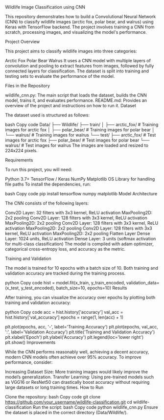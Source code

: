 Wildlife Image Classification using CNN

This repository demonstrates how to build a Convolutional Neural Network (CNN) to classify wildlife images (arctic fox, polar bear, and walrus) using Keras with TensorFlow backend. The project involves training a CNN from scratch, processing images, and visualizing the model's performance.

Project Overview

This project aims to classify wildlife images into three categories:

Arctic Fox
Polar Bear
Walrus
It uses a CNN model with multiple layers of convolution and pooling to extract features from images, followed by fully connected layers for classification. The dataset is split into training and testing sets to evaluate the performance of the model.

Files in the Repository

wildlife_cnn.py: The main script that loads the dataset, builds the CNN model, trains it, and evaluates performance.
README.md: Provides an overview of the project and instructions on how to run it.
Dataset

The dataset used is structured as follows:

bash
Copy code
Data/
├── Wildlife/
    ├── train/
    │   ├── arctic_fox/    # Training images for arctic fox
    │   ├── polar_bear/    # Training images for polar bear
    │   └── walrus/        # Training images for walrus
    └── test/
        ├── arctic_fox/    # Test images for arctic fox
        ├── polar_bear/    # Test images for polar bear
        └── walrus/        # Test images for walrus
The images are loaded and resized to 224x224 pixels.

Requirements

To run this project, you will need:

Python 3.7+
TensorFlow / Keras
NumPy
Matplotlib
OS Library for handling file paths
To install the dependencies, run:

bash
Copy code
pip install tensorflow numpy matplotlib
Model Architecture

The CNN consists of the following layers:

Conv2D Layer: 32 filters with 3x3 kernel, ReLU activation
MaxPooling2D: 2x2 pooling
Conv2D Layer: 128 filters with 3x3 kernel, ReLU activation
MaxPooling2D: 2x2 pooling
Conv2D Layer: 128 filters with 3x3 kernel, ReLU activation
MaxPooling2D: 2x2 pooling
Conv2D Layer: 128 filters with 3x3 kernel, ReLU activation
MaxPooling2D: 2x2 pooling
Flatten Layer
Dense Layer: 1024 units, ReLU activation
Dense Layer: 3 units (softmax activation for multi-class classification)
The model is compiled with adam optimizer, categorical cross-entropy loss, and accuracy as the metric.

Training and Validation

The model is trained for 10 epochs with a batch size of 10. Both training and validation accuracy are tracked during the training process.

python
Copy code
hist = model.fit(x_train, y_train_encoded, validation_data=(x_test, y_test_encoded), batch_size=10, epochs=10)
Results

After training, you can visualize the accuracy over epochs by plotting both training and validation accuracy:

python
Copy code
acc = hist.history['accuracy']
val_acc = hist.history['val_accuracy']
epochs = range(1, len(acc) + 1)

plt.plot(epochs, acc, '-', label='Training Accuracy')
plt.plot(epochs, val_acc, ':', label='Validation Accuracy')
plt.title('Training and Validation Accuracy')
plt.xlabel('Epoch')
plt.ylabel('Accuracy')
plt.legend(loc='lower right')
plt.show()
Improvements

While the CNN performs reasonably well, achieving a decent accuracy, modern CNN models often achieve over 95% accuracy. To improve performance, consider:

Increasing Dataset Size: More training images would likely improve the model’s generalization.
Transfer Learning: Using pre-trained models such as VGG16 or ResNet50 can drastically boost accuracy without requiring large datasets or long training times.
How to Run

Clone the repository:
bash
Copy code
git clone https://github.com/your_username/wildlife-classification.git
cd wildlife-classification
Run the script:
bash
Copy code
python wildlife_cnn.py
Ensure the dataset is placed in the correct directory (Data/Wildlife/).